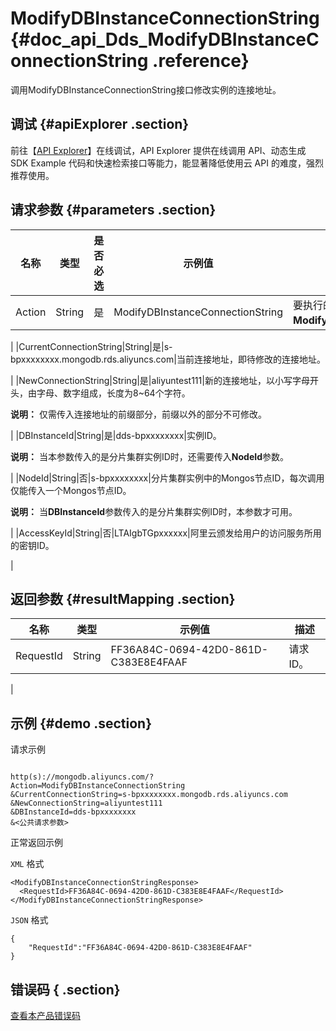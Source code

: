 # ModifyDBInstanceConnectionString {#doc_api_Dds_ModifyDBInstanceConnectionString .reference}

调用ModifyDBInstanceConnectionString接口修改实例的连接地址。

## 调试 {#apiExplorer .section}

前往【[API Explorer](https://api.aliyun.com/#product=Dds&api=ModifyDBInstanceConnectionString)】在线调试，API Explorer 提供在线调用 API、动态生成 SDK Example 代码和快速检索接口等能力，能显著降低使用云 API 的难度，强烈推荐使用。

## 请求参数 {#parameters .section}

|名称|类型|是否必选|示例值|描述|
|--|--|----|---|--|
|Action|String|是|ModifyDBInstanceConnectionString|要执行的操作，取值： **ModifyDBInstanceConnectionString**。

 |
|CurrentConnectionString|String|是|s-bpxxxxxxxx.mongodb.rds.aliyuncs.com|当前连接地址，即待修改的连接地址。

 |
|NewConnectionString|String|是|aliyuntest111|新的连接地址，以小写字母开头，由字母、数字组成，长度为8~64个字符。

 **说明：** 仅需传入连接地址的前缀部分，前缀以外的部分不可修改。

 |
|DBInstanceId|String|是|dds-bpxxxxxxxx|实例ID。

 **说明：** 当本参数传入的是分片集群实例ID时，还需要传入**NodeId**参数。

 |
|NodeId|String|否|s-bpxxxxxxxx|分片集群实例中的Mongos节点ID，每次调用仅能传入一个Mongos节点ID。

 **说明：** 当**DBInstanceId**参数传入的是分片集群实例ID时，本参数才可用。

 |
|AccessKeyId|String|否|LTAIgbTGpxxxxxx|阿里云颁发给用户的访问服务所用的密钥ID。

 |

## 返回参数 {#resultMapping .section}

|名称|类型|示例值|描述|
|--|--|---|--|
|RequestId|String|FF36A84C-0694-42D0-861D-C383E8E4FAAF|请求ID。

 |

## 示例 {#demo .section}

请求示例

``` {#request_demo}

http(s)://mongodb.aliyuncs.com/?Action=ModifyDBInstanceConnectionString
&CurrentConnectionString=s-bpxxxxxxxx.mongodb.rds.aliyuncs.com
&NewConnectionString=aliyuntest111
&DBInstanceId=dds-bpxxxxxxxx
&<公共请求参数>

```

正常返回示例

`XML` 格式

``` {#xml_return_success_demo}
<ModifyDBInstanceConnectionStringResponse>
  <RequestId>FF36A84C-0694-42D0-861D-C383E8E4FAAF</RequestId>
</ModifyDBInstanceConnectionStringResponse>

```

`JSON` 格式

``` {#json_return_success_demo}
{
	"RequestId":"FF36A84C-0694-42D0-861D-C383E8E4FAAF"
}
```

## 错误码 { .section}

[查看本产品错误码](https://error-center.aliyun.com/status/product/Dds)

